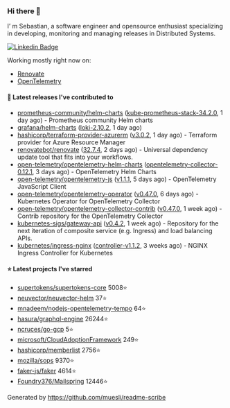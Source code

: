 ### Hi there 👋

I’ m Sebastian, a software engineer and opensource enthusiast specializing in developing, monitoring and managing releases in Distributed Systems.

[![Linkedin Badge](https://img.shields.io/badge/-LinkedIn-blue?style=flat&logo=Linkedin&logoColor=white&link=https://www.linkedin.com/in/sebastian-poxhofer/)](https://www.linkedin.com/in/sebastian-poxhofer/)

Working mostly right now on:
- [Renovate](https://github.com/renovatebot/renovate)
- [OpenTelemetry](https://github.com/open-telemetry)



#### 🚀 Latest releases I've contributed to

- [prometheus-community/helm-charts](https://github.com/prometheus-community/helm-charts) ([kube-prometheus-stack-34.2.0](https://github.com/prometheus-community/helm-charts/releases/tag/kube-prometheus-stack-34.2.0), 1 day ago) - Prometheus community Helm charts
- [grafana/helm-charts](https://github.com/grafana/helm-charts) ([loki-2.10.2](https://github.com/grafana/helm-charts/releases/tag/loki-2.10.2), 1 day ago)
- [hashicorp/terraform-provider-azurerm](https://github.com/hashicorp/terraform-provider-azurerm) ([v3.0.2](https://github.com/hashicorp/terraform-provider-azurerm/releases/tag/v3.0.2), 1 day ago) - Terraform provider for Azure Resource Manager
- [renovatebot/renovate](https://github.com/renovatebot/renovate) ([32.7.4](https://github.com/renovatebot/renovate/releases/tag/32.7.4), 2 days ago) - Universal dependency update tool that fits into your workflows.
- [open-telemetry/opentelemetry-helm-charts](https://github.com/open-telemetry/opentelemetry-helm-charts) ([opentelemetry-collector-0.12.1](https://github.com/open-telemetry/opentelemetry-helm-charts/releases/tag/opentelemetry-collector-0.12.1), 3 days ago) - OpenTelemetry Helm Charts
- [open-telemetry/opentelemetry-js](https://github.com/open-telemetry/opentelemetry-js) ([v1.1.1](https://github.com/open-telemetry/opentelemetry-js/releases/tag/v1.1.1), 5 days ago) - OpenTelemetry JavaScript Client
- [open-telemetry/opentelemetry-operator](https://github.com/open-telemetry/opentelemetry-operator) ([v0.47.0](https://github.com/open-telemetry/opentelemetry-operator/releases/tag/v0.47.0), 6 days ago) - Kubernetes Operator for OpenTelemetry Collector
- [open-telemetry/opentelemetry-collector-contrib](https://github.com/open-telemetry/opentelemetry-collector-contrib) ([v0.47.0](https://github.com/open-telemetry/opentelemetry-collector-contrib/releases/tag/v0.47.0), 1 week ago) - Contrib repository for the OpenTelemetry Collector
- [kubernetes-sigs/gateway-api](https://github.com/kubernetes-sigs/gateway-api) ([v0.4.2](https://github.com/kubernetes-sigs/gateway-api/releases/tag/v0.4.2), 1 week ago) - Repository for the next iteration of composite service (e.g. Ingress) and load balancing APIs.
- [kubernetes/ingress-nginx](https://github.com/kubernetes/ingress-nginx) ([controller-v1.1.2](https://github.com/kubernetes/ingress-nginx/releases/tag/controller-v1.1.2), 3 weeks ago) - NGINX Ingress Controller for Kubernetes

#### ⭐ Latest projects I've starred

- [supertokens/supertokens-core](https://github.com/supertokens/supertokens-core}) 5008⭐
- [neuvector/neuvector-helm](https://github.com/neuvector/neuvector-helm}) 37⭐
- [mnadeem/nodejs-opentelemetry-tempo](https://github.com/mnadeem/nodejs-opentelemetry-tempo}) 64⭐
- [hasura/graphql-engine](https://github.com/hasura/graphql-engine}) 26244⭐
- [ncruces/go-gcp](https://github.com/ncruces/go-gcp}) 5⭐
- [microsoft/CloudAdoptionFramework](https://github.com/microsoft/CloudAdoptionFramework}) 249⭐
- [hashicorp/memberlist](https://github.com/hashicorp/memberlist}) 2756⭐
- [mozilla/sops](https://github.com/mozilla/sops}) 9370⭐
- [faker-js/faker](https://github.com/faker-js/faker}) 4614⭐
- [Foundry376/Mailspring](https://github.com/Foundry376/Mailspring}) 12446⭐



Generated by https://github.com/muesli/readme-scribe
